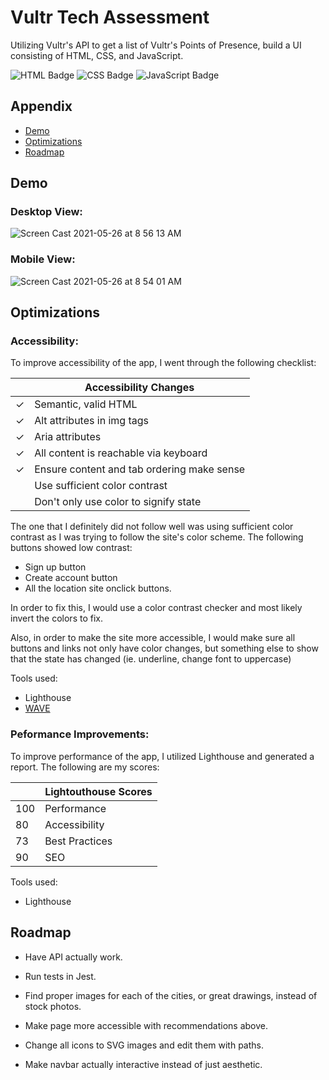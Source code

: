 # Vultr Tech Assessment

Utilizing Vultr's API to get a list of Vultr's Points of Presence,
build a UI consisting of HTML, CSS, and JavaScript.

![HTML Badge](https://img.shields.io/badge/-HTML-156DB5)
![CSS Badge](https://img.shields.io/badge/-CSS-01A990)
![JavaScript Badge](https://img.shields.io/badge/-JavaScript-01886A)


## Appendix

- [Demo](#demo)
- [Optimizations](#optimizations)
- [Roadmap](#roadmap)


## Demo

### Desktop View:


![Screen Cast 2021-05-26 at 8 56 13 AM](https://user-images.githubusercontent.com/59854488/119663338-43b2c980-be00-11eb-898f-4d85aa2a770b.gif)


### Mobile View: 

![Screen Cast 2021-05-26 at 8 54 01 AM](https://user-images.githubusercontent.com/59854488/119663060-064e3c00-be00-11eb-9798-20f1c23e078b.gif)



## Optimizations

### Accessibility:

To improve accessibility of the app, I went through the following checklist:

|     | Accessibility Changes                      |
| --- | ------------------------------------------ |
| ✓   | Semantic, valid HTML                       |
| ✓   | Alt attributes in img tags                 |
| ✓   | Aria attributes                            |
| ✓   | All content is reachable via keyboard      |
| ✓   | Ensure content and tab ordering make sense |
|     | Use sufficient color contrast              |
|     | Don't only use color to signify state      |

The one that I definitely did not follow well was using
sufficient color contrast as I was trying to follow the
site's color scheme. The following buttons showed low contrast:

- Sign up button
- Create account button
- All the location site onclick buttons.

In order to fix this, I would use a color contrast checker
and most likely invert the colors to fix.

Also, in order to make the site more accessible, I would make sure
all buttons and links not only have color changes, but
something else to show that the state has changed (ie. underline,
change font to uppercase)

Tools used:

- Lighthouse
- [WAVE](https://wave.webaim.org/)

### Peformance Improvements:

To improve performance of the app, I utilized Lighthouse and generated a report. The
following are my scores:

|     | Lightouthouse Scores |
| --- | -------------------- |
| 100 | Performance          |
| 80  | Accessibility        |
| 73  | Best Practices       |
| 90  | SEO                  |

Tools used:

- Lighthouse


## Roadmap

- Have API actually work.

- Run tests in Jest.

- Find proper images for each of the cities, or great
  drawings, instead of stock photos.

- Make page more accessible with recommendations above.

- Change all icons to SVG images and edit them with paths.

- Make navbar actually interactive instead of just aesthetic.
